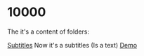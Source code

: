 # 10000
The it's a content of folders:

[Subtitles](subtitles) Now it's a subtitles (Is a text) [Demo](nopreview)

